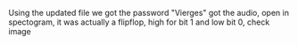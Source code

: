 Using the updated file we got the password "Vierges"
got the audio, open in spectogram, it was actually a flipflop, high for bit 1 and low bit 0, check image